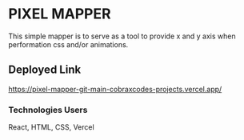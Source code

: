 # PIXEL MAPPER
This simple mapper is to serve as a tool to provide x and y axis when performation css and/or animations.

## Deployed Link
https://pixel-mapper-git-main-cobraxcodes-projects.vercel.app/

### Technologies Users
React, HTML, CSS, Vercel


